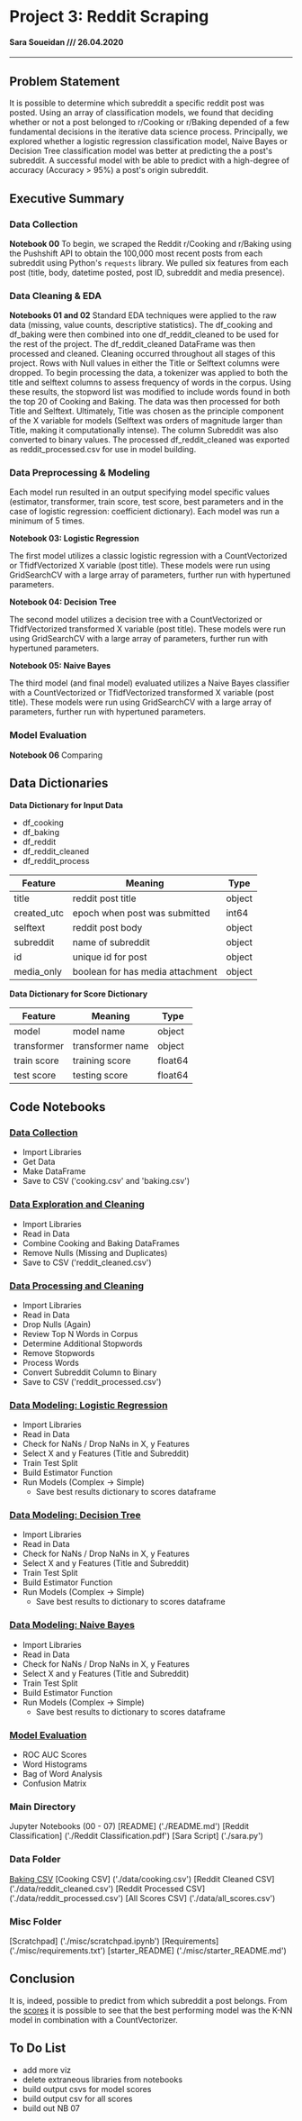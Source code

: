 # Project 3: Reddit Scraping
#### Sara Soueidan /// 26.04.2020
__________________________________________________________________________________________________

## Problem Statement

It is possible to determine which subreddit a specific reddit post was posted. Using an array of classification models, we found that deciding whether or not a post belonged to r/Cooking or r/Baking depended of a few fundamental decisions in the iterative data science process. Principally, we explored whether a logistic regression classification model, Naive Bayes or Decision Tree classification model was better at predicting the a post's subreddit. A successful model with be able to predict with a high-degree of accuracy (Accuracy > 95%) a post's origin subreddit.

## Executive Summary

### Data Collection

**Notebook 00**
To begin, we scraped the Reddit r/Cooking and r/Baking using the Pushshift API to obtain the 100,000 most recent posts from each subreddit using Python's `requests` library. We pulled six features from each post (title, body, datetime posted, post ID, subreddit and media presence).

### Data Cleaning & EDA

**Notebooks 01 and 02**
Standard EDA techniques were applied to the raw data (missing, value counts, descriptive statistics). The df_cooking and df_baking were then combined into one df_reddit_cleaned to be used for the rest of the project. The df_reddit_cleaned DataFrame was then processed and cleaned. Cleaning occurred throughout all stages of this project. Rows with Null values in either the Title or Selftext columns were dropped. To begin processing the data, a tokenizer was applied to both the title and selftext columns to assess frequency of words in the corpus. Using these results, the stopword list was modified to include words found in both the top 20 of Cooking and Baking. The data was then processed for both Title and Selftext. Ultimately, Title was chosen as the principle component of the X variable for models (Selftext was orders of magnitude larger than Title, making it computationally intense). The column Subreddit was also converted to binary values. The processed df_reddit_cleaned was exported as reddit_processed.csv for use in model building.

### Data Preprocessing & Modeling
Each model run resulted in an output specifying model specific values (estimator, transformer, train score, test score, best parameters and in the case of logistic regression: coefficient dictionary). Each model was run a minimum of 5 times.


**Notebook 03: Logistic Regression**

The first model utilizes a classic logistic regression with a CountVectorized or TfidfVectorized X variable (post title). 
These models were run using GridSearchCV with a large array of parameters,  further run with hypertuned parameters.


**Notebook 04: Decision Tree**

The second model utilizes a decision tree with a CountVectorized or TfidfVectorized transformed X variable (post title). 
These models were run using GridSearchCV with a large array of parameters,  further run with hypertuned parameters.


**Notebook 05: Naive Bayes**

The third model (and final model) evaluated utilizes a Naive Bayes classifier with a CountVectorized or TfidfVectorized transformed X variable (post title).
These models were run using GridSearchCV with a large array of parameters,  further run with hypertuned parameters.

### Model Evaluation

**Notebook 06**
Comparing 

## Data Dictionaries

**Data Dictionary for Input Data**
- df_cooking
- df_baking
- df_reddit
- df_reddit_cleaned
- df_reddit_process

| Feature     | Meaning                          | Type   |
|-------------|----------------------------------|--------|
| title       | reddit post title                | object |
| created_utc | epoch when post was submitted    | int64  |
| selftext    | reddit post body                 | object |
| subreddit   | name of subreddit                | object |
| id          | unique id for post               | object |
| media_only  | boolean for has media attachment | object |


**Data Dictionary for Score Dictionary**

| Feature     | Meaning                          | Type   |
|-------------|----------------------------------|--------|
| model       | model name                       | object |
| transformer | transformer name                 | object |
| train score | training score                   | float64|
| test score  | testing score                    | float64|

## Code Notebooks

### [Data Collection]('./00_import_data.ipynb')

- Import Libraries
- Get Data
- Make DataFrame
- Save to CSV ('cooking.csv' and 'baking.csv')

### [Data Exploration and Cleaning]('./01_clean_data.ipynb')

- Import Libraries
- Read in Data
- Combine Cooking and Baking DataFrames
- Remove Nulls (Missing and Duplicates)
- Save to CSV ('reddit_cleaned.csv')

### [Data Processing and Cleaning]('./02_process_data.ipynb')

- Import Libraries
- Read in Data
- Drop Nulls (Again)
- Review Top N Words in Corpus
- Determine Additional Stopwords
- Remove Stopwords
- Process Words
- Convert Subreddit Column to Binary
- Save to CSV ('reddit_processed.csv')

### [Data Modeling: Logistic Regression]('./03_model_data_logistic.ipynb')

- Import Libraries
- Read in Data
- Check for NaNs / Drop NaNs in X, y Features
- Select X and y Features (Title and Subreddit)
- Train Test Split
- Build Estimator Function
- Run Models (Complex -> Simple)
    - Save best results dictionary to scores dataframe

### [Data Modeling: Decision Tree]('./04_model_data_decision_tree.ipynb')

- Import Libraries
- Read in Data
- Check for NaNs / Drop NaNs in X, y Features
- Select X and y Features (Title and Subreddit)
- Train Test Split
- Build Estimator Function
- Run Models (Complex -> Simple)
    - Save best results to dictionary to scores dataframe

### [Data Modeling: Naive Bayes]('./05_model_data_naive_bayes.ipynb')

- Import Libraries
- Read in Data
- Check for NaNs / Drop NaNs in X, y Features
- Select X and y Features (Title and Subreddit)
- Train Test Split
- Build Estimator Function
- Run Models (Complex -> Simple)
    - Save best results to dictionary to scores dataframe

### [Model Evaluation]('./06_model_evaluation.ipynb')

- ROC AUC Scores
- Word Histograms
- Bag of Word Analysis
- Confusion Matrix

### Main Directory
Jupyter Notebooks (00 - 07)
[README] ('./README.md')
[Reddit Classification] ('./Reddit Classification.pdf')
[Sara Script] ('./sara.py')

### Data Folder
[Baking CSV]('./data/baking.csv')
[Cooking CSV] ('./data/cooking.csv')
[Reddit Cleaned CSV] ('./data/reddit_cleaned.csv')
[Reddit Processed CSV] ('./data/reddit_processed.csv')
[All Scores CSV] ('./data/all_scores.csv')

### Misc Folder
[Scratchpad] ('./misc/scratchpad.ipynb')
[Requirements] ('./misc/requirements.txt')
[starter_README] ('./misc/starter_README.md')

## Conclusion

It is, indeed, possible to predict from which subreddit a post belongs. From the [scores]('./data/all_scores.csv') it is possible to see that the best performing model was the K-NN model in combination with a CountVectorizer.


## To Do List

- add more viz
- delete extraneous libraries from notebooks
- build output csvs for model scores
- build output csv for all scores
- build out NB 07



